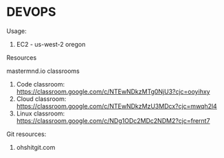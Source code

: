 # DEVOPS
Usage: 
1. EC2 - us-west-2 oregon

Resources 

mastermnd.io
classrooms
1. Code classroom: https://classroom.google.com/c/NTEwNDkzMTg0NjU3?cjc=ooyihxy
2. Cloud classroom: https://classroom.google.com/c/NTEwNDkzMzU3MDcx?cjc=mwqh2l4
3. Linux classroom: https://classroom.google.com/c/NDg1ODc2MDc2NDM2?cjc=frernt7

Git resources:
1. ohshitgit.com

